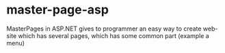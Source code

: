 # master-page-asp
MasterPages in ASP.NET gives to programmer an easy way to create web-site which has several pages, which has some common part (example a menu)
